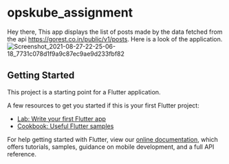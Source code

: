 # opskube_assignment

Hey there,
This app displays the list of posts made by the data fetched from the api https://gorest.co.in/public/v1/posts.
Here is a look of the application.
![Screenshot_2021-08-27-22-25-06-18_7731c078d1f9a9c87ec9ae9d233fbf82](https://user-images.githubusercontent.com/51168410/131162841-3f8d57c1-94cc-46c5-b4f1-1dbe3e7ef888.jpg)

## Getting Started

This project is a starting point for a Flutter application.

A few resources to get you started if this is your first Flutter project:

- [Lab: Write your first Flutter app](https://flutter.dev/docs/get-started/codelab)
- [Cookbook: Useful Flutter samples](https://flutter.dev/docs/cookbook)

For help getting started with Flutter, view our
[online documentation](https://flutter.dev/docs), which offers tutorials,
samples, guidance on mobile development, and a full API reference.
